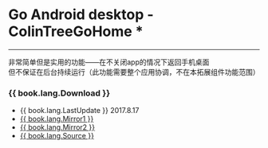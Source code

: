 # Go Android desktop - ColinTreeGoHome *

---

非常简单但是实用的功能——在不关闭app的情况下返回手机桌面  
但不保证在后台持续运行（此功能需要整个应用协调，不在本拓展组件功能范围）

### {{ book.lang.Download }}
* {{ book.lang.LastUpdate }} 2017.8.17
* <a href="/aix/cn.colintree.aix.ColinTreeGoHome.aix" target="_blank">{{ book.lang.Mirror1 }}</a>
* [{{ book.lang.Mirror2 }}](https://raw.githubusercontent.com/OpenSourceAIX/ColinTreeGoHome/master/cn.colintree.aix.ColinTreeGoHome.aix)
* [{{ book.lang.Source }}](https://github.com/OpenSourceAIX/ColinTreeGoHome)